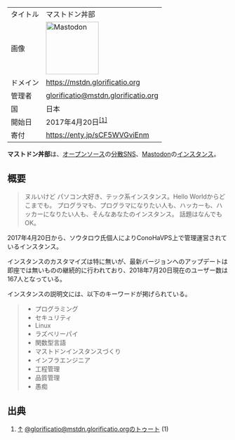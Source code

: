 <div>

|          |                                                                                                                                                                                                                                                                                                        |
|----------|--------------------------------------------------------------------------------------------------------------------------------------------------------------------------------------------------------------------------------------------------------------------------------------------------------|
| タイトル | マストドン丼部                                                                                                                                                                                                                                                                                         |
| 画像     | [<img src="/images/thumb/0/00/Mastodon_logo.png/120px-Mastodon_logo.png" srcset="/images/thumb/0/00/Mastodon_logo.png/180px-Mastodon_logo.png 1.5x, /images/0/00/Mastodon_logo.png 2x" width="120" height="120" alt="Mastodon" />](/%E3%83%95%E3%82%A1%E3%82%A4%E3%83%AB:Mastodon_logo.png "Mastodon") |
| ドメイン | <a href="https://mstdn.glorificatio.org" rel="nofollow">https://mstdn.glorificatio.org</a>                                                                                                                                                                                                             |
| 管理者   | <a href="http://mstdn.glorificatio.org/@glorificatio" rel="nofollow">glorificatio@mstdn.glorificatio.org</a>                                                                                                                                                                                           |
| 国       | 日本                                                                                                                                                                                                                                                                                                   |
| 開始日   | 2017年4月20日<sup>[\[1\]](#cite_note-1)</sup>                                                                                                                                                                                                                                                          |
| 寄付     | <a href="https://enty.jp/sCF5WVGviEnm" rel="nofollow">https://enty.jp/sCF5WVGviEnm</a>                                                                                                                                                                                                                 |

**マストドン丼部**は、[オープンソース](/%E3%82%AA%E3%83%BC%E3%83%97%E3%83%B3%E3%82%BD%E3%83%BC%E3%82%B9 "オープンソース")の[分散SNS](/%E5%88%86%E6%95%A3SNS "分散SNS")、[Mastodon](/Mastodon "Mastodon")の[インスタンス](/%E3%82%A4%E3%83%B3%E3%82%B9%E3%82%BF%E3%83%B3%E3%82%B9 "インスタンス")。

## 概要

> ヌルいけど パソコン大好き、テック系インスタンス。Hello Worldからどこまでも。 プログラマも、プログラマになりたい人も、ハッカーも、ハッカーになりたい人も、そんなあなたのインスタンス。 話題はなんでもOK。

2017年4月20日から、ソウタロウ氏個人によりConoHaVPS上で管理運営されているインスタンス。

インスタンスのカスタマイズは特に無いが、最新バージョンへのアップデートは即座では無いものの継続的に行われており、2018年7月20日現在のユーザー数は167人となっている。

インスタンスの説明文には、以下のキーワードが掲げられている。

> -   プログラミング
> -   セキュリティ
> -   Linux
> -   ラズベリーパイ
> -   関数型言語
> -   マストドンインスタンスづくり
> -   インフラエンジニア
> -   工程管理
> -   品質管理
> -   愚痴

## 出典

<div>

1.  [↑](#cite_ref-1) <a href="https://mstdn.glorificatio.org/@glorificatio/1" rel="nofollow">@glorificatio@mstdn.glorificatio.orgのトゥート (1)</a>

</div>

</div>
